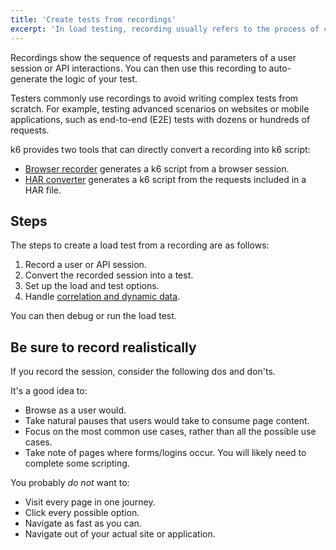 ```yaml
---
title: 'Create tests from recordings'
excerpt: 'In load testing, recording usually refers to the process of creating a load test from the recording of a user session.'
---
```


Recordings show the sequence of requests and parameters of a user session or API interactions. 
You can then use this recording to auto-generate the logic of your test.

Testers commonly use recordings to avoid writing complex tests from scratch. 
For example, testing advanced scenarios on websites or mobile applications, such as end-to-end (E2E) tests with dozens or hundreds of requests.

k6 provides two tools that can directly convert a recording into k6 script:

- [Browser recorder](/test-authoring/recording-a-session/browser-recorder) generates a k6 script from a browser session. 
- [HAR converter](/test-authoring/recording-a-session/har-converter) generates a k6 script from the requests included in a HAR file.

## Steps

The steps to create a load test from a recording are as follows:

1. Record a user or API session.
2. Convert the recorded session into a test.
3. Set up the load and test options.
4. Handle [correlation and dynamic data](/examples/correlation-and-dynamic-data/).

You can then debug or run the load test.

## Be sure to record realistically

If you record the session, consider the following dos and don'ts.

It's a good idea to:
- Browse as a user would.
- Take natural pauses that users would take to consume page content.
- Focus on the most common use cases, rather than all the possible use cases.
- Take note of pages where forms/logins occur. You will likely need to complete some scripting.

You probably _do not_ want to:
- Visit every page in one journey.
- Click every possible option.
- Navigate as fast as you can.
- Navigate out of your actual site or application.
